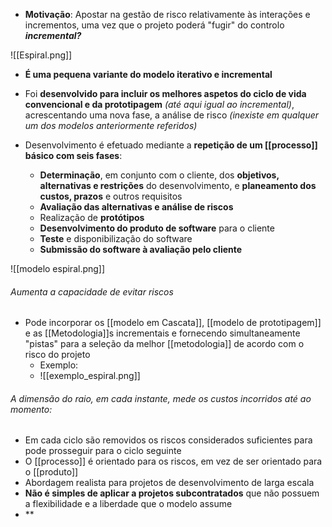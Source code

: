 - **Motivação**: Apostar na gestão de risco relativamente às interações e incrementos, uma vez que o projeto poderá "fugir" do controlo ***incremental?***

![[Espiral.png]]

- **É uma pequena variante do modelo iterativo e incremental**
- Foi **desenvolvido para incluir os melhores aspetos do ciclo de vida convencional e da prototipagem** *(até aqui igual ao incremental)*, acrescentando uma nova fase, a análise de risco *(inexiste em qualquer um dos modelos anteriormente referidos)*

- Desenvolvimento é efetuado mediante a **repetição de um [[processo]] básico com seis fases**:
	- **Determinação**, em conjunto com o cliente, dos **objetivos, alternativas e restrições** do desenvolvimento, e **planeamento dos custos, prazos** e outros requisitos
	- **Avaliação das alternativas e análise de riscos**
	- Realização de **protótipos**
	- **Desenvolvimento do produto de software** para o cliente
	- **Teste** e disponibilização do software
	- **Submissão do software à avaliação pelo cliente**

![[modelo espiral.png]]

###### Aumenta a capacidade de evitar riscos
- Pode incorporar os [[modelo em Cascata]], [[modelo de prototipagem]] e as [[Metodologia]]s incrementais e fornecendo simultaneamente "pistas" para a seleção da melhor [[metodologia]] de acordo com o risco do projeto 
	- Exemplo:
	- ![[exemplo_espiral.png]]
###### A dimensão do raio, em cada instante, mede os custos incorridos até ao momento:
- Em cada ciclo são removidos os riscos considerados suficientes para pode prosseguir para o ciclo seguinte
- O [[processo]] é orientado para os riscos, em vez de ser orientado para o [[produto]]
- Abordagem realista para projetos de desenvolvimento de larga escala
- **Não é simples de aplicar a projetos subcontratados** que não possuem a flexibilidade e a liberdade que o modelo assume
- **